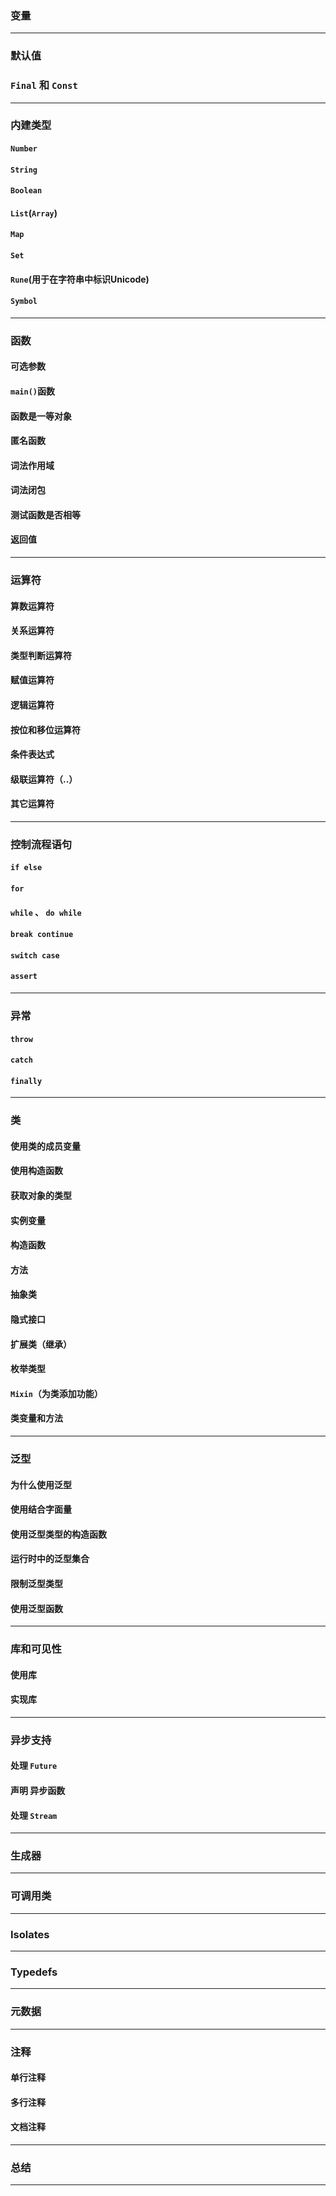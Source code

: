 ### 变量

---

### 默认值

### `Final` 和  `Const`

---

### 内建类型

#### `Number`

#### `String`

#### `Boolean`

#### `List`(`Array`)

#### `Map`

#### `Set`

#### `Rune`(用于在字符串中标识Unicode)

#### `Symbol`

---

### 函数

#### 可选参数

#### `main()`函数

#### 函数是一等对象

#### 匿名函数

#### 词法作用域

#### 词法闭包

#### 测试函数是否相等

#### 返回值

---

### 运算符

#### 算数运算符

#### 关系运算符

#### 类型判断运算符

#### 赋值运算符

#### 逻辑运算符

#### 按位和移位运算符

#### 条件表达式

#### 级联运算符（..）

#### 其它运算符

---

### 控制流程语句

#### `if else`

#### `for`

#### `while` 、 `do while`

#### `break continue`

#### `switch case`

#### `assert`

---

### 异常

#### `throw`

#### `catch`

#### `finally`

---

### 类

#### 使用类的成员变量

#### 使用构造函数

#### 获取对象的类型

#### 实例变量

#### 构造函数

#### 方法

#### 抽象类

#### 隐式接口

#### 扩展类（继承）

#### 枚举类型

#### `Mixin`（为类添加功能）

#### 类变量和方法

---

### 泛型

#### 为什么使用泛型

#### 使用结合字面量

#### 使用泛型类型的构造函数

#### 运行时中的泛型集合

#### 限制泛型类型

#### 使用泛型函数

---

### 库和可见性

#### 使用库

#### 实现库

---

### 异步支持

#### 处理 `Future`

#### 声明  **异步函数**

#### 处理 `Stream`

---

### 生成器

---

### 可调用类

---

### Isolates

---

### Typedefs

---

### 元数据

---

### 注释

#### 单行注释

#### 多行注释

#### 文档注释

---

### 总结

---